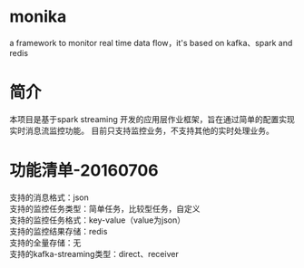 # monika
a framework to monitor real time data flow，it's based on kafka、spark and redis
# 简介
本项目是基于spark streaming 开发的应用层作业框架，旨在通过简单的配置实现实时消息流监控功能。
目前只支持监控业务，不支持其他的实时处理业务。
# 功能清单-20160706
支持的消息格式：json <br>
支持的监控任务类型：简单任务，比较型任务，自定义<br>
支持的监控任务格式：key-value（value为json） <br>
支持的监控结果存储：redis <br>
支持的全量存储：无 <br>
支持的kafka-streaming类型：direct、receiver
